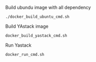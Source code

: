 
Build ubundu image with all dependency

  `./docker_build_ubuntu_cmd.sh`

Build YAstack image
  
  `docker_build_yastack_cmd.sh`

Run Yastack

  `docker_run_cmd.sh`